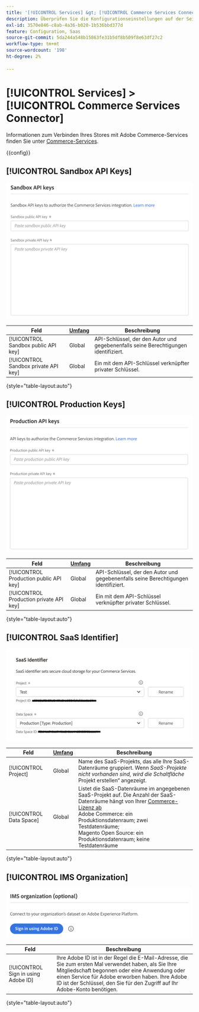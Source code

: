```yaml
---
title: '[!UICONTROL Services] &gt; [!UICONTROL Commerce Services Connector]'
description: Überprüfen Sie die Konfigurationseinstellungen auf der Seite [!UICONTROL Services] &gt; [!UICONTROL Commerce Services Connector] des Commerce Admin-Bereichs.
exl-id: 3570e846-c8ab-4a36-b020-1b536bbd377d
feature: Configuration, Saas
source-git-commit: 5da244a548b15863fe31b5df8b509f8e63df27c2
workflow-type: tm+mt
source-wordcount: '198'
ht-degree: 2%

---
```


# [!UICONTROL Services] > [!UICONTROL Commerce Services Connector]

Informationen zum Verbinden Ihres Stores mit Adobe Commerce-Services finden Sie unter [Commerce-Services](https://experienceleague.adobe.com/docs/commerce/user-guides/integration-services/saas.html).

{{config}}

## [!UICONTROL Sandbox API Keys]

![Sandbox-API-Schlüssel](./assets/sandbox-key-saas-configuration.png)<!-- zoom -->

| Feld | [Umfang](../../getting-started/websites-stores-views.md#scope-settings) | Beschreibung |
|--- |--- |--- |
| [!UICONTROL Sandbox public API key] | Global | API-Schlüssel, der den Autor und gegebenenfalls seine Berechtigungen identifiziert. |
| [!UICONTROL Sandbox private API key] | Global | Ein mit dem API-Schlüssel verknüpfter privater Schlüssel. |

{style="table-layout:auto"}

## [!UICONTROL Production Keys]

![Produktions-API-Schlüssel](./assets/prod-key-saas-configuration.png)<!-- zoom -->

| Feld | [Umfang](../../getting-started/websites-stores-views.md#scope-settings) | Beschreibung |
|--- |--- |--- |
| [!UICONTROL Production public API key] | Global | API-Schlüssel, der den Autor und gegebenenfalls seine Berechtigungen identifiziert. |
| [!UICONTROL Production private API key] | Global | Ein mit dem API-Schlüssel verknüpfter privater Schlüssel. |

{style="table-layout:auto"}

## [!UICONTROL SaaS Identifier]

![SaaS-Kennung](./assets/saas-identifier.png)<!-- zoom -->

| Feld | [Umfang](../../getting-started/websites-stores-views.md#scope-settings) | Beschreibung |
|--- |--- |--- |
| [!UICONTROL Project] | Global | Name des SaaS-Projekts, das alle Ihre SaaS-Datenräume gruppiert. Wenn _SaaS-Projekte nicht vorhanden sind, wird die Schaltfläche_ Projekt erstellen“ angezeigt. |
| [!UICONTROL Data Space] | Global | Listet die SaaS-Datenräume im angegebenen SaaS-Projekt auf. Die Anzahl der SaaS-Datenräume hängt von Ihrer [Commerce-Lizenz ab](https://experienceleague.adobe.com/docs/commerce/user-guides/integration-services/saas.html)<br />Adobe Commerce: ein Produktionsdatenraum; zwei Testdatenräume;<br />Magento Open Source: ein Produktionsdatenraum; keine Testdatenräume |

{style="table-layout:auto"}

## [!UICONTROL IMS Organization]

![IMS-Organisation](./assets/ims-organization.png)<!-- zoom -->

| Feld | Beschreibung |
|--- |--- |
| [!UICONTROL Sign in using Adobe ID] | Ihre Adobe ID ist in der Regel die E-Mail-Adresse, die Sie zum ersten Mal verwendet haben, als Sie Ihre Mitgliedschaft begonnen oder eine Anwendung oder einen Service für Adobe erworben haben. Ihre Adobe ID ist der Schlüssel, den Sie für den Zugriff auf Ihr Adobe-Konto benötigen. |

{style="table-layout:auto"}

